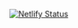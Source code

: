 [![Netlify Status](https://api.netlify.com/api/v1/badges/d8c9ac9a-c931-47d2-a47a-d6b9c3a757b2/deploy-status)](https://app.netlify.com/sites/rapidquest/deploys)